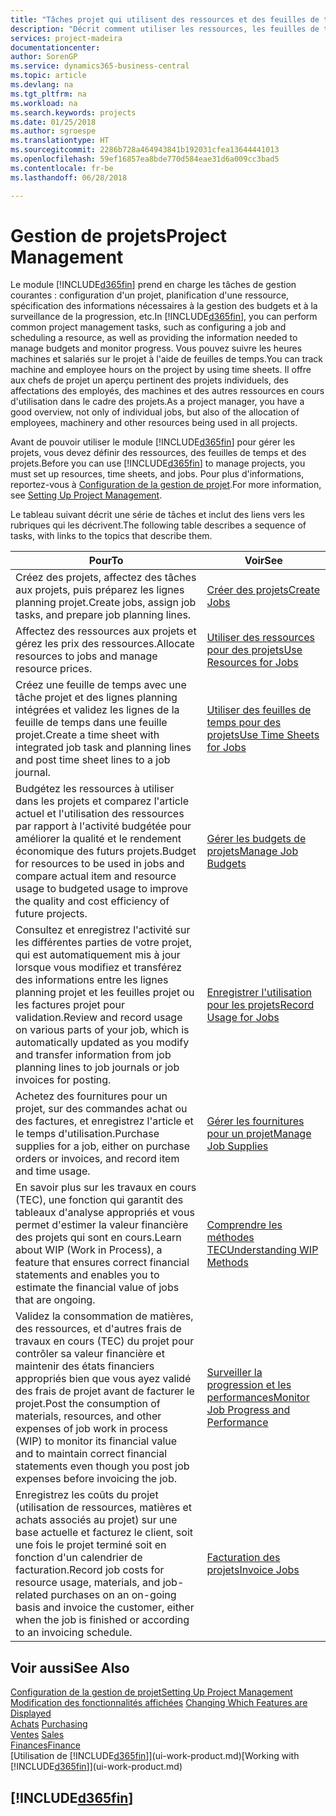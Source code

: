 ```yaml
---
title: "Tâches projet qui utilisent des ressources et des feuilles de temps | Microsoft Docs"
description: "Décrit comment utiliser les ressources, les feuilles de temps et les projets pour la gestion des projets."
services: project-madeira
documentationcenter: 
author: SorenGP
ms.service: dynamics365-business-central
ms.topic: article
ms.devlang: na
ms.tgt_pltfrm: na
ms.workload: na
ms.search.keywords: projects
ms.date: 01/25/2018
ms.author: sgroespe
ms.translationtype: HT
ms.sourcegitcommit: 2286b728a464943841b192031cfea13644441013
ms.openlocfilehash: 59ef16857ea8bde770d584eae31d6a009cc3bad5
ms.contentlocale: fr-be
ms.lasthandoff: 06/28/2018

---
```

# <a name="project-management"></a><span data-ttu-id="aec47-103">Gestion de projets</span><span class="sxs-lookup"><span data-stu-id="aec47-103">Project Management</span></span>
<span data-ttu-id="aec47-104">Le module [!INCLUDE[d365fin](includes/d365fin_md.md)] prend en charge les tâches de gestion courantes : configuration d'un projet, planification d'une ressource, spécification des informations nécessaires à la gestion des budgets et à la surveillance de la progression, etc.</span><span class="sxs-lookup"><span data-stu-id="aec47-104">In [!INCLUDE[d365fin](includes/d365fin_md.md)], you can perform common project management tasks, such as configuring a job and scheduling a resource, as well as providing the information needed to manage budgets and monitor progress.</span></span> <span data-ttu-id="aec47-105">Vous pouvez suivre les heures machines et salariés sur le projet à l'aide de feuilles de temps.</span><span class="sxs-lookup"><span data-stu-id="aec47-105">You can track machine and employee hours on the project by using time sheets.</span></span> <span data-ttu-id="aec47-106">Il offre aux chefs de projet un aperçu pertinent des projets individuels, des affectations des employés, des machines et des autres ressources en cours d'utilisation dans le cadre des projets.</span><span class="sxs-lookup"><span data-stu-id="aec47-106">As a project manager, you have a good overview, not only of individual jobs, but also of the allocation of employees, machinery and other resources being used in all projects.</span></span>

<span data-ttu-id="aec47-107">Avant de pouvoir utiliser le module [!INCLUDE[d365fin](includes/d365fin_md.md)] pour gérer les projets, vous devez définir des ressources, des feuilles de temps et des projets.</span><span class="sxs-lookup"><span data-stu-id="aec47-107">Before you can use [!INCLUDE[d365fin](includes/d365fin_md.md)] to manage projects, you must set up resources, time sheets, and jobs.</span></span> <span data-ttu-id="aec47-108">Pour plus d'informations, reportez-vous à [Configuration de la gestion de projet](projects-setup-projects.md).</span><span class="sxs-lookup"><span data-stu-id="aec47-108">For more information, see [Setting Up Project Management](projects-setup-projects.md).</span></span>  

<span data-ttu-id="aec47-109">Le tableau suivant décrit une série de tâches et inclut des liens vers les rubriques qui les décrivent.</span><span class="sxs-lookup"><span data-stu-id="aec47-109">The following table describes a sequence of tasks, with links to the topics that describe them.</span></span>

| <span data-ttu-id="aec47-110">Pour</span><span class="sxs-lookup"><span data-stu-id="aec47-110">To</span></span> | <span data-ttu-id="aec47-111">Voir</span><span class="sxs-lookup"><span data-stu-id="aec47-111">See</span></span> |
| --- | --- |
| <span data-ttu-id="aec47-112">Créez des projets, affectez des tâches aux projets, puis préparez les lignes planning projet.</span><span class="sxs-lookup"><span data-stu-id="aec47-112">Create jobs, assign job tasks, and prepare job planning lines.</span></span> |[<span data-ttu-id="aec47-113">Créer des projets</span><span class="sxs-lookup"><span data-stu-id="aec47-113">Create Jobs</span></span>](projects-how-create-jobs.md) |
| <span data-ttu-id="aec47-114">Affectez des ressources aux projets et gérez les prix des ressources.</span><span class="sxs-lookup"><span data-stu-id="aec47-114">Allocate resources to jobs and manage resource prices.</span></span> |[<span data-ttu-id="aec47-115">Utiliser des ressources pour des projets</span><span class="sxs-lookup"><span data-stu-id="aec47-115">Use Resources for Jobs</span></span>](projects-how-use-resources.md) |
| <span data-ttu-id="aec47-116">Créez une feuille de temps avec une tâche projet et des lignes planning intégrées et validez les lignes de la feuille de temps dans une feuille projet.</span><span class="sxs-lookup"><span data-stu-id="aec47-116">Create a time sheet with integrated job task and planning lines and post time sheet lines to a job journal.</span></span> |[<span data-ttu-id="aec47-117">Utiliser des feuilles de temps pour des projets</span><span class="sxs-lookup"><span data-stu-id="aec47-117">Use Time Sheets for Jobs</span></span>](projects-how-use-time-sheets.md) |
| <span data-ttu-id="aec47-118">Budgétez les ressources à utiliser dans les projets et comparez l'article actuel et l'utilisation des ressources par rapport à l'activité budgétée pour améliorer la qualité et le rendement économique des futurs projets.</span><span class="sxs-lookup"><span data-stu-id="aec47-118">Budget for resources to be used in jobs and compare actual item and resource usage to budgeted usage to improve the quality and cost efficiency of future projects.</span></span> |[<span data-ttu-id="aec47-119">Gérer les budgets de projets</span><span class="sxs-lookup"><span data-stu-id="aec47-119">Manage Job Budgets</span></span>](projects-how-manage-budgets.md) |
| <span data-ttu-id="aec47-120">Consultez et enregistrez l'activité sur les différentes parties de votre projet, qui est automatiquement mis à jour lorsque vous modifiez et transférez des informations entre les lignes planning projet et les feuilles projet ou les factures projet pour validation.</span><span class="sxs-lookup"><span data-stu-id="aec47-120">Review and record usage on various parts of your job, which is automatically updated as you modify and transfer information from job planning lines to job journals or job invoices for posting.</span></span> |[<span data-ttu-id="aec47-121">Enregistrer l'utilisation pour les projets</span><span class="sxs-lookup"><span data-stu-id="aec47-121">Record Usage for Jobs</span></span>](projects-how-record-job-usage.md) |
| <span data-ttu-id="aec47-122">Achetez des fournitures pour un projet, sur des commandes achat ou des factures, et enregistrez l'article et le temps d'utilisation.</span><span class="sxs-lookup"><span data-stu-id="aec47-122">Purchase supplies for a job, either on purchase orders or invoices, and record item and time usage.</span></span> |[<span data-ttu-id="aec47-123">Gérer les fournitures pour un projet</span><span class="sxs-lookup"><span data-stu-id="aec47-123">Manage Job Supplies</span></span>](projects-how-manage-project-supplies.md) |
| <span data-ttu-id="aec47-124">En savoir plus sur les travaux en cours (TEC), une fonction qui garantit des tableaux d'analyse appropriés et vous permet d'estimer la valeur financière des projets qui sont en cours.</span><span class="sxs-lookup"><span data-stu-id="aec47-124">Learn about WIP (Work in Process), a feature that ensures correct financial statements and enables you to estimate the financial value of jobs that are ongoing.</span></span> |[<span data-ttu-id="aec47-125">Comprendre les méthodes TEC</span><span class="sxs-lookup"><span data-stu-id="aec47-125">Understanding WIP Methods</span></span>](projects-understanding-wip.md) |
| <span data-ttu-id="aec47-126">Validez la consommation de matières, des ressources, et d'autres frais de travaux en cours (TEC) du projet pour contrôler sa valeur financière et maintenir des états financiers appropriés bien que vous ayez validé des frais de projet avant de facturer le projet.</span><span class="sxs-lookup"><span data-stu-id="aec47-126">Post the consumption of materials, resources, and other expenses of job work in process (WIP) to monitor its financial value and to maintain correct financial statements even though you post job expenses before invoicing the job.</span></span> |[<span data-ttu-id="aec47-127">Surveiller la progression et les performances</span><span class="sxs-lookup"><span data-stu-id="aec47-127">Monitor Job Progress and Performance</span></span>](projects-how-monitor-progress-performance.md) |
| <span data-ttu-id="aec47-128">Enregistrez les coûts du projet (utilisation de ressources, matières et achats associés au projet) sur une base actuelle et facturez le client, soit une fois le projet terminé soit en fonction d'un calendrier de facturation.</span><span class="sxs-lookup"><span data-stu-id="aec47-128">Record job costs for resource usage, materials, and job-related purchases on an on-going basis and invoice the customer, either when the job is finished or according to an invoicing schedule.</span></span> |[<span data-ttu-id="aec47-129">Facturation des projets</span><span class="sxs-lookup"><span data-stu-id="aec47-129">Invoice Jobs</span></span>](projects-how-invoice-jobs.md) |

## <a name="see-also"></a><span data-ttu-id="aec47-130">Voir aussi</span><span class="sxs-lookup"><span data-stu-id="aec47-130">See Also</span></span>
[<span data-ttu-id="aec47-131">Configuration de la gestion de projet</span><span class="sxs-lookup"><span data-stu-id="aec47-131">Setting Up Project Management</span></span>](projects-setup-projects.md)  
<span data-ttu-id="aec47-132">[Modification des fonctionnalités affichées](ui-experiences.md)    </span><span class="sxs-lookup"><span data-stu-id="aec47-132">[Changing Which Features are Displayed](ui-experiences.md)    </span></span>  
<span data-ttu-id="aec47-133">[Achats](purchasing-manage-purchasing.md)       </span><span class="sxs-lookup"><span data-stu-id="aec47-133">[Purchasing](purchasing-manage-purchasing.md)       </span></span>  
<span data-ttu-id="aec47-134">[Ventes](sales-manage-sales.md)  </span><span class="sxs-lookup"><span data-stu-id="aec47-134">[Sales](sales-manage-sales.md)  </span></span>  
[<span data-ttu-id="aec47-135">Finances</span><span class="sxs-lookup"><span data-stu-id="aec47-135">Finance</span></span>](finance.md)  
<span data-ttu-id="aec47-136">[Utilisation de [!INCLUDE[d365fin](includes/d365fin_md.md)]](ui-work-product.md)</span><span class="sxs-lookup"><span data-stu-id="aec47-136">[Working with [!INCLUDE[d365fin](includes/d365fin_md.md)]](ui-work-product.md)</span></span>  

## [!INCLUDE[d365fin](includes/free_trial_md.md)]  
 

